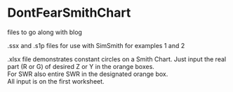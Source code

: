 # DontFearSmithChart
files to go along with blog 

.ssx and .s1p files for use with SimSmith for examples 1 and 2

.xlsx file demonstrates constant circles on a Smith Chart.
Just input the real part (R or G) of desired Z or Y in the orange boxes.  
For SWR also entire SWR in the designated orange box.  
All input is on the first worksheet.
